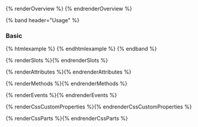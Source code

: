 {% renderOverview %}
  <pf-text-input></pf-text-input>
{% endrenderOverview %}

{% band header="Usage" %}
  ### Basic
  {% htmlexample %}
  <pf-text-input type="text" placeholder="Placeholder"></pf-text-input> 
  {% endhtmlexample %}
{% endband %}

{% renderSlots %}{% endrenderSlots %}

{% renderAttributes %}{% endrenderAttributes %}

{% renderMethods %}{% endrenderMethods %}

{% renderEvents %}{% endrenderEvents %}

{% renderCssCustomProperties %}{% endrenderCssCustomProperties %}

{% renderCssParts %}{% endrenderCssParts %}
